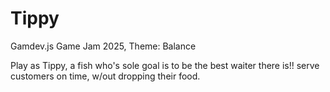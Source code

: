 # Tippy
Gamdev.js Game Jam 2025, Theme: Balance

Play as Tippy, a fish who's sole goal is to be the best waiter there is!! serve customers on time, w/out dropping their food.
